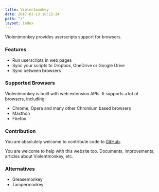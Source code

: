 ```yaml
---
title: Violentmonkey
date: 2017-03-13 18:15:24
path: "/"
layout: index
---
```


Violentmonkey provides userscripts support for browsers.

### Features

- Run userscripts in web pages
- Sync your scripts to Dropbox, OneDrive or Google Drive
- Sync between browsers

### Supported Browsers

Violentmonkey is built with web extension APIs. It supports a lot of browsers, including:

- Chrome, Opera and many other Chromium based browsers
- Maxthon
- Firefox

### Contribution

You are absolutely welcome to contribute code to [GitHub](https://github.com/violentmonkey).

You are welcome to help with this website too. Documents, improvements, articles
about Violentmonkey, etc.

### Alternatives

- Greasemonkey
- Tampermonkey

